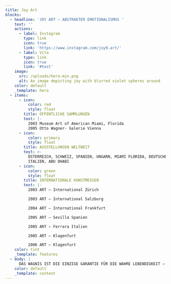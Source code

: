 ```yaml
---
title: Joy Art
blocks:
  - headline: 'JOY ART – ABSTRAKTER EMOTIONALISMUS '
    text: ''
    actions:
      - label: Instagram
        type: link
        icon: true
        link: 'https://www.instagram.com/joy9.art/'
      - label: Vita
        type: link
        icon: true
        link: '#test'
    image:
      src: /uploads/hero-min.png
      alt: An image depicting joy with blurred violet spheres around
    color: default
    _template: hero
  - items:
      - icon:
          color: red
          style: float
        title: ÖFFENTLICHE SAMMLUNGEN
        text: |-
          2003 Museum Art of American Miami, Florida
          2005 Otto Wagner- Galerie Vienna
      - icon:
          color: primary
          style: float
        title: AUSSTELLUNGEN WELTWEIT
        text: >-
          ÖSTERREICH, SCHWEIZ, SPANIEN, UNGARN, MIAMI FLORIDA, DEUTSCHLAND,
          ITALIEN, ABU DHABI
      - icon:
          color: green
          style: float
        title: INTERNATIONALE KUNSTMESSEN
        text: |-
          2003 ART – International Zürich

          2003 ART – International Salzburg

          2004 ART – International Frankfurt

          2005 ART – Sevilla Spanien

          2005 ART – Ferrara Italien

          2005 ART – Klagenfurt

          2006 ART – Klagenfurt
    color: tint
    _template: features
  - body: |
      DAS WAGNIS IST DIE EINZIGE GARANTIE FÜR DIE WAHRE LEBENDIGKEIT – Osho
    color: default
    _template: content
---
```


























